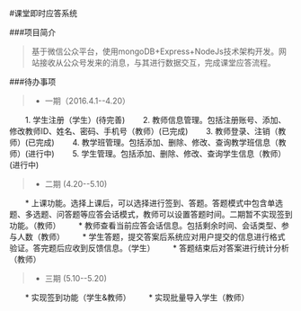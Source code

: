 #课堂即时应答系统

###项目简介
> 基于微信公众平台，使用mongoDB+Express+NodeJs技术架构开发。网站接收从公众号发来的消息，与其进行数据交互，完成课堂应答流程。

###待办事项
> * 一期（2016.4.1--4.20）

　　1. 学生注册（学生）(待完善)
　　2. 教师信息管理。包括注册账号、添加、修改教师ID、姓名、密码、手机号（教师）(已完成)
　　3. 教师登录、注销（教师）(已完成)
　　4. 教学班管理。包括添加、删除、修改、查询教学班信息（教师）(进行中)
　　5. 学生管理。包括添加、删除、修改、查询学生信息（教师）(进行中)

> * 二期 (4.20--5.10)

　　* 上课功能。选择上课后，可以选择进行签到、答题。答题模式中包含单选题、多选题、问答题等应答会话模式，教师可以设置答题时间。二期暂不实现签到功能。（教师）
　　* 教师查看当前应答会话信息。包括剩余时间、会话类型、参与人数（教师）
　　* 学生答题，提交答案后系统应对用户提交的信息进行格式验证。答完题后应收到反馈信息。（学生）
　　* 答题结束后对答案进行统计分析（教师）

> * 三期 (5.10--5.20)

　　* 实现签到功能（学生&教师）
　　* 实现批量导入学生（教师）


